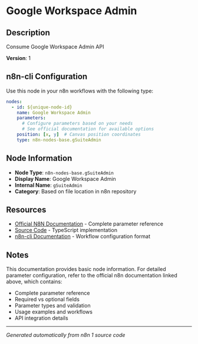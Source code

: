 # Google Workspace Admin

## Description

Consume Google Workspace Admin API

**Version**: 1

## n8n-cli Configuration

Use this node in your n8n workflows with the following type:

```yaml
nodes:
  - id: ${unique-node-id}
    name: Google Workspace Admin
    parameters:
      # Configure parameters based on your needs
      # See official documentation for available options
    position: [x, y]  # Canvas position coordinates
    type: n8n-nodes-base.gSuiteAdmin
```

## Node Information

- **Node Type**: `n8n-nodes-base.gSuiteAdmin`
- **Display Name**: Google Workspace Admin
- **Internal Name**: `gSuiteAdmin`
- **Category**: Based on file location in n8n repository

## Resources

- [Official N8N Documentation](https://docs.n8n.io/integrations/builtin/app-nodes/n8n-nodes-base.gsuiteadmin/) - Complete parameter reference
- [Source Code](https://github.com/n8n-io/n8n/blob/master/packages/nodes-base/nodes/Google/GSuiteAdmin/GSuiteAdmin.node.ts) - TypeScript implementation
- [n8n-cli Documentation](https://github.com/edenreich/n8n-cli) - Workflow configuration format

## Notes

This documentation provides basic node information. For detailed parameter configuration, 
refer to the official n8n documentation linked above, which contains:

- Complete parameter reference
- Required vs optional fields
- Parameter types and validation
- Usage examples and workflows
- API integration details

---
*Generated automatically from n8n 1 source code*
